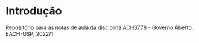 # Introdução

Repositório para as notas de aula da disciplina ACH3778 - Governo Aberto. EACH-USP, 2022/1
